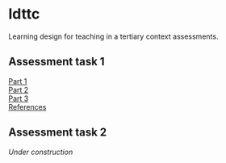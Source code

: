 # ldttc
Learning design for teaching in a tertiary context assessments.

## Assessment task 1
[Part 1](learning-design-plan-1.md)  
[Part 2](learning-design-plan-2.md)  
[Part 3](learning-design-plan-3.md)  
[References](ref.html)

## Assessment task 2
*Under construction*
